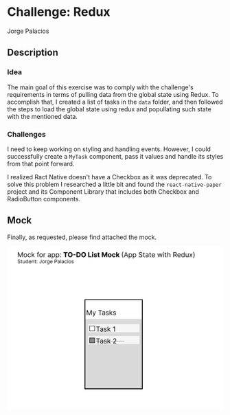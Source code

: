 # Challenge: Redux

Jorge Palacios

## Description

### Idea

The main goal of this exercise was to comply with the challenge's requirements in terms of pulling data from the global state using Redux. To accomplish that, I created a list of tasks in the `data` folder, and then followed the steps to load the global state using redux and popullating such state with the mentioned data.

### Challenges

I need to keep working on styling and handling events. However, I could successfully create a `MyTask` component, pass it values and handle its styles from that point forward.

I realized Ract Native doesn't have a Checkbox as it was deprecated. To solve this problem I researched a little bit and found the `react-native-paper` project and its Component Library that includes both Checkbox and RadioButton components.

## Mock

Finally, as requested, please find attached the mock.

![Mock](mock.jpg)
